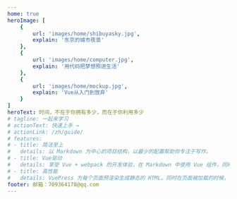 ```yaml
---
home: true
heroImage: [
    { 
        url: 'images/home/shibuyasky.jpg', 
        explain: '东京的城市夜景'
    },
    {
        url: 'images/home/computer.jpg',
        explain: '用代码把梦想照进生活'
    },
    {
        url: 'images/home/mockup.jpg',
        explain: 'Vue从入门到放弃'
    }
]
heroText: 时间，不在于你拥有多少，而在于你利用多少
# tagline: 一起来学习
# actionText: 快速上手 →
# actionLink: /zh/guide/
# features:
# - title: 简洁至上
#   details: 以 Markdown 为中心的项目结构，以最少的配置帮助你专注于写作。
# - title: Vue驱动
#   details: 享受 Vue + webpack 的开发体验，在 Markdown 中使用 Vue 组件，同时可以使用 Vue 来开发自定义主题。
# - title: 高性能
#   details: VuePress 为每个页面预渲染生成静态的 HTML，同时在页面被加载的时候，将作为 SPA 运行。
footer: 邮箱：709364178@qq.com
---
```

